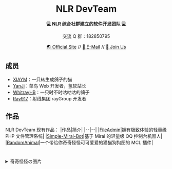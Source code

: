 <h1 align=center>NLR DevTeam</h1>
<p align=center><b>💻 NLR 综合社群建立的软件开发团队 💻</b></p>
<p align=center>交流 Q 群：182850795</p>
<p align=center>
  <a href="//nlrdev.top" target="_blank">🌏 Official Site</a> //
  <a href="mailto:contact@nlrdev.top">📧 E-Mail</a> // 
  <a href="//join.nlrdev.top" target="_blank">🧔 Join Us</a>
</p>

## 成员
- [XIAYM](//github.com/XIAYM-gh)：一只转生成鸽子的猫
- [YanJi](//i.simsoft.top)：菜鸟 Web 开发者，氢软站长
- [WhitrayHB](//whitrayhb.top)：一只时不时咕咕咕的鸽子
- [Ray917](//ray917.xyz)：射线集团 rayGroup 开发者

## 作品
NLR DevTeam 现有作品：
|作品|简介|
|--|--|
|[FileAdmin](https://github.com/NLR-DevTeam/FileAdmin)|拥有极致体验的轻量级 PHP 文件管理系统|
|[Simple-Mirai-Bot](https://github.com/NLR-DevTeam/Simple-Mirai-Bot)|基于 Mirai 的轻量级 QQ 控制台机器人|
|[RandomAnimal](https://github.com/NLR-DevTeam/RandomAnimals)|一个带给你奇奇怪怪可可爱爱的猫猫狗狗图的 MCL 插件| 

#  

<details>
  <summary>奇奇怪怪の图片</summary>
  <img src="https://static.nlrdev.top/developer-jued/whitrayhb.gif" width="25%"><img src="https://static.nlrdev.top/developer-jued/ray.gif" width="25%"><img src="https://static.nlrdev.top/developer-jued/yanji.gif" width="25%"><img src="https://static.nlrdev.top/developer-jued/xiaym.gif" width="25%">
  <img src="https://static.nlrdev.top/zhen-huo/jueXiaym.webp" width="25%"><img src="https://static.nlrdev.top/zhen-huo/jueXiaym.webp" width="25%"><img src="https://static.nlrdev.top/zhen-huo/jueXiaym.webp" width="25%"><img src="https://static.nlrdev.top/zhen-huo/nao.webp" width="25%">
</details>
